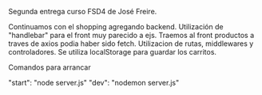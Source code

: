 Segunda entrega curso FSD4 de José Freire.

Continuamos con el shopping agregando backend.
Utilización de "handlebar" para el front muy parecido a ejs.
Traemos al front productos a traves de axios podia haber sido fetch.
Utilizacion de rutas, middlewares y controladores.
Se utiliza localStorage para guardar los carritos.

Comandos para arrancar

 "start": "node server.js"
 "dev": "nodemon server.js"